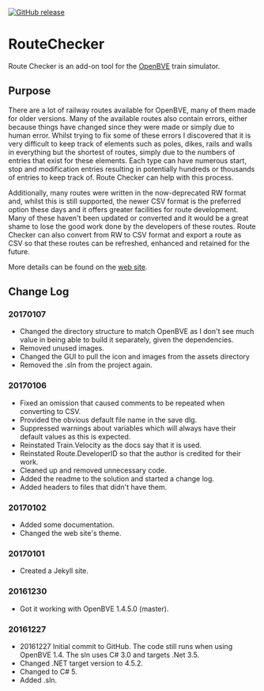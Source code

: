 [![GitHub release](https://img.shields.io/github/release/Gudbrandr/RouteChecker.svg)]()

# RouteChecker

Route Checker is an add-on tool for the [OpenBVE](http://openbve-project.net/) train simulator.

## Purpose

There are a lot of railway routes available for OpenBVE, many of them made for older versions. Many of the available routes also contain errors, either because things have changed since they were made or simply due to human error. Whilst trying to fix some of these errors I discovered that it is very difficult to keep track of elements such as poles, dikes, rails and walls in everything but the shortest of routes, simply due to the numbers of entries that exist for these elements. Each type can have numerous start, stop and modification entries resulting in potentially hundreds or thousands of entries to keep track of. Route Checker can help with this process.

Additionally, many routes were written in the now-deprecated RW format and, whilst this is still supported, the newer CSV format is the preferred option these days and it offers greater facilities for route development. Many of these haven't been updated or converted and it would be a great shame to lose the good work done by the developers of these routes. Route Checker can also convert from RW to CSV format and export a route as CSV so that these routes can be refreshed, enhanced and retained for the future.

More details can be found on the [web site](https://gudbrandr.github.io/RouteChecker/).

## Change Log

### 20170107
* Changed the directory structure to match OpenBVE as I don't see much value in being able to build it separately, given the dependencies.
* Removed unused images.
* Changed the GUI to pull the icon and images from the assets directory
* Removed the .sln from the project again.

### 20170106
* Fixed an omission that caused comments to be repeated when converting to CSV.
* Provided the obvious default file name in the save dlg.
* Suppressed warnings about variables which will always have their default values as this is expected.
* Reinstated Train.Velocity as the docs say that it is used.
* Reinstated Route.DeveloperID so that the author is credited for their work.
* Cleaned up and removed unnecessary code.
* Added the readme to the solution and started a change log.
* Added headers to files that didn't have them.

### 20170102
* Added some documentation.
* Changed the web site's theme.

### 20170101
* Created a Jekyll site.

### 20161230
* Got it working with OpenBVE 1.4.5.0 (master).

### 20161227
* 20161227 Initial commit to GitHub. The code still runs when using OpenBVE 1.4. The sln uses C# 3.0 and targets .Net 3.5.
* Changed .NET target version to 4.5.2.
* Changed to C# 5.
* Added .sln.
